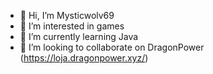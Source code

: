 - 👋 Hi, I’m Mysticwolv69
- 👀 I’m interested in games
- 🌱 I’m currently learning Java
- 💞️ I’m looking to collaborate on DragonPower (https://loja.dragonpower.xyz/)
